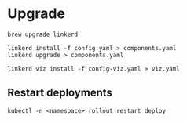 # Upgrade

```
brew upgrade linkerd

linkerd install -f config.yaml > components.yaml
linkerd upgrade > components.yaml

linkerd viz install -f config-viz.yaml > viz.yaml
```

## Restart deployments

```
kubectl -n <namespace> rollout restart deploy
```

